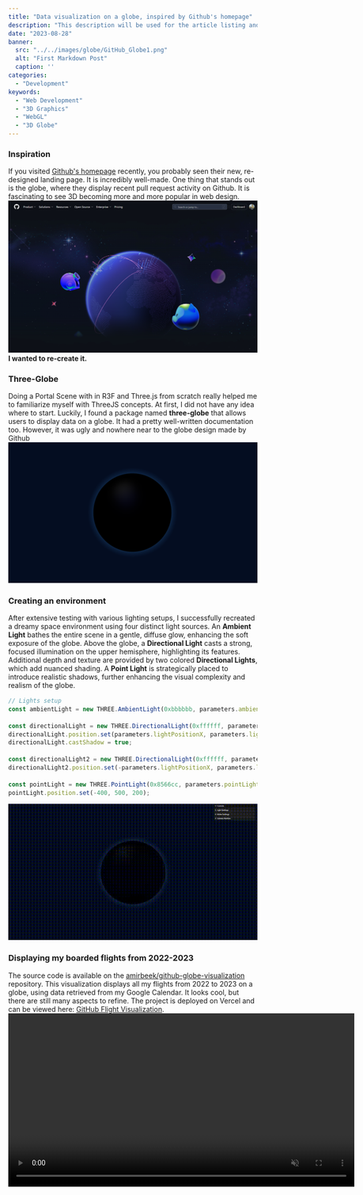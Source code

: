 ```yaml
---
title: "Data visualization on a globe, inspired by Github's homepage"
description: "This description will be used for the article listing and search results on Google."
date: "2023-08-28"
banner:
  src: "../../images/globe/GitHub_Globe1.png"
  alt: "First Markdown Post"
  caption: ''
categories:
  - "Development"
keywords:
  - "Web Development"
  - "3D Graphics"
  - "WebGL"
  - "3D Globe"
---
```


### Inspiration
If you visited [Github's homepage](https://github.com/home) recently, you probably seen their new, re-designed landing page. It is incredibly well-made. One thing that stands out is the globe, where they display recent pull request activity on Github. It is fascinating to see 3D becoming more and more popular in web design.
![GithubHub homePage Image](../../images/globe/GithubGlobePage.png) 
**I wanted to re-create it.**

### Three-Globe

Doing a Portal Scene with in R3F and Three.js from scratch really helped me to familiarize myself with ThreeJS concepts. At first, I did not have any idea where to start. Luckily, I found a package named **three-globe** that allows users to display data on a globe. It had a pretty well-written documentation too. However, it was ugly and nowhere near to the globe design made by Github
![GithubHub homePage Image](../../images/globe/beginning.png)

### Creating an environment

After extensive testing with various lighting setups, I successfully recreated a dreamy space environment using four distinct light sources. An **Ambient Light** bathes the entire scene in a gentle, diffuse glow, enhancing the soft exposure of the globe. Above the globe, a **Directional Light** casts a strong, focused illumination on the upper hemisphere, highlighting its features. Additional depth and texture are provided by two colored **Directional Lights**, which add nuanced shading. A **Point Light** is strategically placed to introduce realistic shadows, further enhancing the visual complexity and realism of the globe.

```javascript
// Lights setup
const ambientLight = new THREE.AmbientLight(0xbbbbbb, parameters.ambientLightIntensity);

const directionalLight = new THREE.DirectionalLight(0xffffff, parameters.directionalLightIntensity);
directionalLight.position.set(parameters.lightPositionX, parameters.lightPositionY, parameters.lightPositionZ).normalize();
directionalLight.castShadow = true;

const directionalLight2 = new THREE.DirectionalLight(0xffffff, parameters.directionalLightIntensity);
directionalLight2.position.set(-parameters.lightPositionX, parameters.lightPositionY, parameters.lightPositionZ).normalize();

const pointLight = new THREE.PointLight(0x8566cc, parameters.pointLightIntensity);
pointLight.position.set(-400, 500, 200);
```
![GitHub Globe Animation](../../../static/GitHubGlobe.gif)

### Displaying my boarded flights from 2022-2023

The source code is available on the [amirbeek/github-globe-visualization](https://github.com/Amirbeek/github-globe-visualization) repository. This visualization displays all my flights from 2022 to 2023 on a globe, using data retrieved from my Google Calendar. It looks cool, but there are still many aspects to refine. The project is deployed on Vercel and can be viewed here: [GitHub Flight Visualization](https://github-globe-visualization.vercel.app/).
<video autoplay loop muted playsinline width="700">
  <source src="../../images/globe.mp4" type="video/mp4">
</video>
